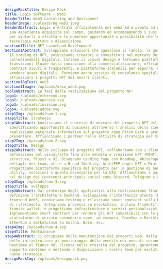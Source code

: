 ```yaml
---
designPackTitle: Design Pack
title: Logix Software - Web3
headerTitle: Web3 Consulting and Devlopment
headerImage: /uploads/bg_web3.jpeg
headerAbstract: Logix è entrata ufficialmente nel web3 ed è pronta ad offrire la
  sua esperienza acquisita sul campo, guidando ed accompagnando i suoi clienti
  per aiutarli a sfruttare le numerose opportunità e possibilità che le nuove
  tecnologie mettono a disposizione.
section1Title: NFT Launchpad Development
Section1Abstract: Sviluppiamo soluzioni che agevolano il lancio, la gestione e
  il trading di NFT, potenziando creatori e investitori nel mercato dei
  collezionabili digitali. Curiamo il visual design e forniamo piattaforme con
  transizioni fluide dalla coniazione alla commercializzazione, offriamo smart
  contract sicuri e trasparenti, e piattaforme scalabili per esporre, comprare e
  vendere asset digitali. Forniamo anche servizi di consulenza specializzati per
  ottimizzare i progetti NFT dei nostri clienti.
section1BgText: Web3
section1Image: /uploads/deco_web3.png
toolsAbstract: Le fasi della realizzazione del progetto NFT
logo1: /uploads/ethereum.svg
logo2: /uploads/opensea.svg
logo3: /uploads/invision.svg
logo4: /uploads/adobe.svg
step1Img: /uploads/num-1.svg
step1Title: Strategia
step1Abstract: Analizziamo il contesto di mercato del progetto NFT del cliente,
  identificando opportunità di business attraverso l'analisi dello scenario,
  realizziamo materiale informativo sul progetto come Pitch Deck e grafici da
  presentare. Affianchiamo i partner nelle attività di strategia per marketing.
step2Img: /uploads/num-2.svg
step2Title: Design
step2Abstract: Nello sviluppo di progetti NFT, collaboriamo con i clienti dalla
  definizione del visual/arte fino alla vendita e creazione NFT (MINT), curando
  struttura, flussi e UI. Disegnamo Landing Page con Roadmap, WhitePaper e
  dettagli del team, oltre a Brand Identity, Arte/PFP degli NFT e Mint Page.
  Progettiamo piattaforma specifica del progetto per la gestione di benefit,
  utility, votazioni e quanto necessario per la DAO. Affianchiamo i partner per
  nel design dei contenuti principali social come Discord, Telegram e X.
step3Img: /uploads/num-3.svg
step3Title: Sviluppo
step3Abstract: Dal prototipo degli applicativi alla realizzazione finale,
  definiamo l’architettura backend, sviluppiamo l'interfaccia utente (UI)
  frontend Web3, conduciamo testing e rilasciamo smart contract sulla blockchain
  di riferimento. Integriamo processi su blockchain, inclusa l'identificazione
  tramite wallet, e progettiamo infrastrutture e servizi personalizzati.
  Implementiamo smart contract per rendere gli NFT compatibili con le principali
  piattaforme di mercato secondario come, ad esempio, OpenSea e Rarible su
  Ethereum o marketplace su Solana, Base, ecc.
step4Img: /uploads/num-4.svg
step4Title: Mantainance
step4Abstract: Ci occupiamo della manutenzione dei progerti web, dalla gestione
  delle infrastrutture al monitoraggio delle vendite nei mercati secondari.
  Restiamo al fianco del cliente nella crescita del progetto, garantendo
  supporto continuo e mettendo a disposizione i nostri team per evolutive e
  nuove strategie.
designPackImg: /uploads/designpack.png
---
```

